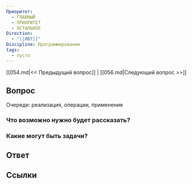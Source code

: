 ```yaml
---
Приоритет:
  - ГЛАВНЫЙ
  - ПРИОРИТЕТ
  - ОСТАЛЬНОЕ
Direction:
  - "[[ИВТ]]" 
Discipline: Программирование 
tags:
  - пусто
---
```

[[054.md|<< Предыдущий вопрос]] | [[056.md|Следующий вопрос >>]]
## Вопрос

Очереди: реализация, операции, применение

### Что возможно нужно будет рассказать?

### Какие могут быть задачи?

## Ответ

## Ссылки
